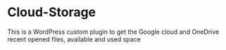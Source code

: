# Cloud-Storage
This is a WordPress custom plugin to get the Google cloud and OneDrive recent opened files, available and used space
